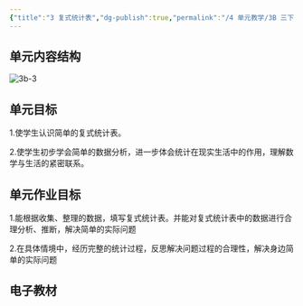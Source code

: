 ```yaml
---
{"title":"3 复式统计表","dg-publish":true,"permalink":"/4 单元教学/3B 三下/3 复式统计表/","dgPassFrontmatter":true,"noteIcon":""}
---
```



## 单元内容结构

![3b-3](https://r2.edui123.com/2023/05/3b-3.png)

## 单元目标

1.使学生认识简单的复式统计表。

2.使学生初步学会简单的数据分析，进一步体会统计在现实生活中的作用，理解数学与生活的紧密联系。

## 单元作业目标

1.能根据收集、整理的数据，填写复式统计表。并能对复式统计表中的数据进行合理分析、推断，解决简单的实际问题

2.在具体情境中，经历完整的统计过程，反思解决问题过程的合理性，解决身边简单的实际问题


## 电子教材


